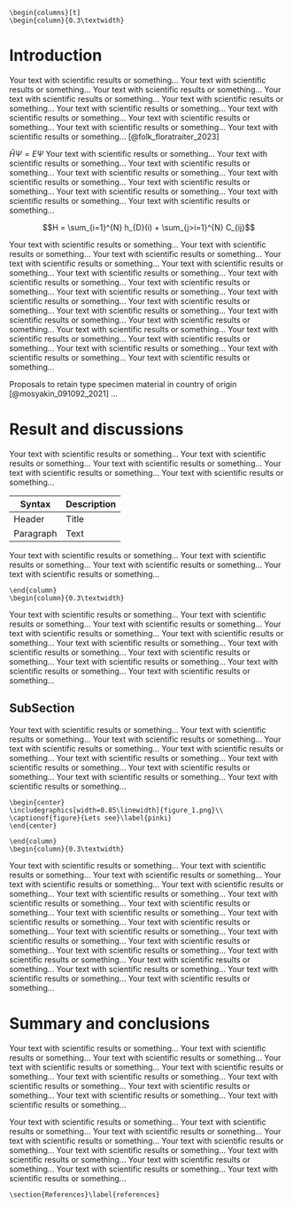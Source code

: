 ```{=latex}
\begin{columns}[t]
\begin{column}{0.3\textwidth}
```

# Introduction

Your text with scientific results or something\... Your text with
scientific results or something\... Your text with scientific results or
something\... Your text with scientific results or something\... Your
text with scientific results or something\... Your text with scientific
results or something\... Your text with scientific results or
something\... Your text with scientific results or something\... Your
text with scientific results or something\... Your text with scientific
results or something\... [@folk_floratraiter_2023]

$\hat H \Psi = E \Psi$ Your text with scientific results or
something\... Your text with scientific results or something\... Your
text with scientific results or something\... Your text with scientific
results or something\... Your text with scientific results or
something\... Your text with scientific results or something\... Your
text with scientific results or something\... Your text with scientific
results or something\... Your text with scientific results or
something\...

$$H = \sum_{i=1}^{N} h_{D}(i) + \sum_{j>i=1}^{N} C_{ij}$$

Your text with scientific results or something\... Your text with
scientific results or something\... Your text with scientific results or
something\... Your text with scientific results or something\... Your
text with scientific results or something\... Your text with scientific
results or something\... Your text with scientific results or
something\... Your text with scientific results or something\... Your
text with scientific results or something\... Your text with scientific
results or something\... Your text with scientific results or
something\... Your text with scientific results or something\... Your
text with scientific results or something\... Your text with scientific
results or something\... Your text with scientific results or
something\... Your text with scientific results or something\... Your
text with scientific results or something\... Your text with scientific
results or something\... Your text with scientific results or
something\... Your text with scientific results or something\...

Proposals to retain type specimen material in country of origin [@mosyakin_091092_2021] ...

# Result and discussions

Your text with scientific results or something\... Your text with
scientific results or something\... Your text with scientific results or
something\... Your text with scientific results or something\... Your
text with scientific results or something\... 

| Syntax | Description |
| --- | ----------- |
| Header | Title |
| Paragraph | Text |

Your text with scientific
results or something\... Your text with scientific results or
something\... Your text with scientific results or something\... Your
text with scientific results or something\... 

```{=latex}
\end{column}
\begin{column}{0.3\textwidth}
```

Your text with scientific
results or something\... Your text with scientific results or
something\... Your text with scientific results or something\... Your
text with scientific results or something\... Your text with scientific
results or something\... Your text with scientific results or
something\... Your text with scientific results or something\... Your
text with scientific results or something\... Your text with scientific
results or something\... Your text with scientific results or
something\... Your text with scientific results or something\...



## SubSection

Your text with scientific results or something\... Your text with
scientific results or something\... Your text with scientific results or
something\... Your text with scientific results or something\... Your
text with scientific results or something\... Your text with scientific
results or something\... Your text with scientific results or
something\... Your text with scientific results or something\... Your
text with scientific results or something\... Your text with scientific
results or something\...


```{=latex}
\begin{center} 
\includegraphics[width=0.85\linewidth]{figure_1.png}\\
\captionof{figure}{Lets see}\label{pinki}
\end{center} 
```

```{=latex}
\end{column}
\begin{column}{0.3\textwidth}
```

Your text with scientific results or something\... Your text with
scientific results or something\... Your text with scientific results or
something\... Your text with scientific results or something\... Your
text with scientific results or something\... Your text with scientific
results or something\... Your text with scientific results or
something\... Your text with scientific results or something\... Your
text with scientific results or something\... Your text with scientific
results or something\... Your text with scientific results or
something\... Your text with scientific results or something\... Your
text with scientific results or something\... Your text with scientific
results or something\... Your text with scientific results or
something\... Your text with scientific results or something\... Your
text with scientific results or something\... Your text with scientific
results or something\... Your text with scientific results or
something\... Your text with scientific results or something\...


# Summary and conclusions

Your text with scientific results or something\... Your text with
scientific results or something\... Your text with scientific results or
something\... Your text with scientific results or something\... Your
text with scientific results or something\... Your text with scientific
results or something\... Your text with scientific results or
something\... Your text with scientific results or something\... Your
text with scientific results or something\... Your text with scientific
results or something\...

Your text with scientific results or something\... Your text with
scientific results or something\... Your text with scientific results or
something\... Your text with scientific results or something\... Your
text with scientific results or something\... Your text with scientific
results or something\... Your text with scientific results or
something\... Your text with scientific results or something\... Your
text with scientific results or something\... Your text with scientific
results or something\...

```{=latex}
\section{References}\label{references}
```
